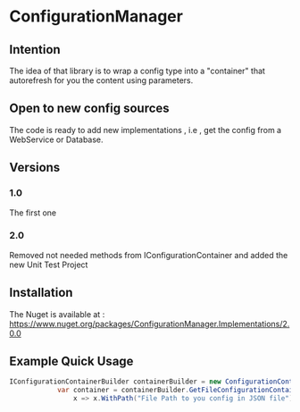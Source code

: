 # ConfigurationManager
## Intention
The idea of that library is to wrap a config type into a "container" that autorefresh for you the content using parameters.

## Open to new config sources
The code is ready to add new implementations , i.e , get the config from a WebService or Database.

## Versions
### 1.0 
The first one
### 2.0
Removed not needed methods from IConfigurationContainer and added the new Unit Test Project

## Installation

The Nuget is available at : https://www.nuget.org/packages/ConfigurationManager.Implementations/2.0.0

## Example Quick Usage

```csharp
IConfigurationContainerBuilder containerBuilder = new ConfigurationContainerBuilder();
            var container = containerBuilder.GetFileConfigurationContainer<SampleComplexObject>(
                x => x.WithPath("File Path to you config in JSON file").RefreshingEach(TimeSpan.FromSeconds(30)));
```


                
        
